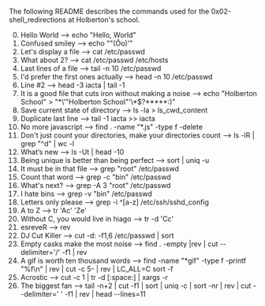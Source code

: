 The following README describes the commands used for the 0x02-shell_redirections at Holberton's school.

0. Hello World --> echo "Hello, World"
1. Confused smiley --> echo "\"(Ôo)'" 
2. Let's display a file --> cat /etc/passwd
3. What about 2? --> cat /etc/passwd /etc/hosts
4. Last lines of a file --> tail -n 10 /etc/passwd
5. I'd prefer the first ones actually --> head -n 10 /etc/passwd
6. Line #2 --> head -3 iacta | tail -1
7. It is a good file that cuts iron without making a noise --> echo "Holberton School" > "\*\\\'\"Holberton School\"\'\\\*$\?\*\*\*\*\*:)" 
8. Save current state of directory --> ls -la > ls_cwd_content
9. Duplicate last line --> tail -1 iacta >> iacta
10. No more javascript --> find . -name "*.js" -type f -delete
11. Don't just count your directories, make your directories count --> ls -lR | grep "^d" | wc -l 
12. What’s new --> ls -Ut | head -10
13. Being unique is better than being perfect --> sort | uniq -u
14. It must be in that file --> grep "root" /etc/passwd
15. Count that word --> grep -c "bin" /etc/passwd
16. What's next? --> grep -A 3 "root" /etc/passwd
17. I hate bins --> grep -v "bin" /etc/passwd
18. Letters only please --> grep -i ^[a-z] /etc/ssh/sshd_config
19. A to Z --> tr 'Ac' 'Ze'
20. Without C, you would live in hiago --> tr -d 'Cc'
21. esreveR --> rev
22. DJ Cut Killer --> cut -d: -f1,6 /etc/passwd | sort
23. Empty casks make the most noise --> find . -empty |rev | cut --delimiter='/' -f1 | rev
24. A gif is worth ten thousand words --> find  -name "*gif" -type f -printf "%f\n" | rev | cut -c 5- | rev | LC_ALL=C sort -f
25. Acrostic --> cut -c 1 | tr -d [:space:] | xargs -r
26. The biggest fan --> tail -n+2 | cut -f1 | sort | uniq -c | sort -nr | rev |  cut --delimiter=' ' -f1 | rev | head --lines=11

